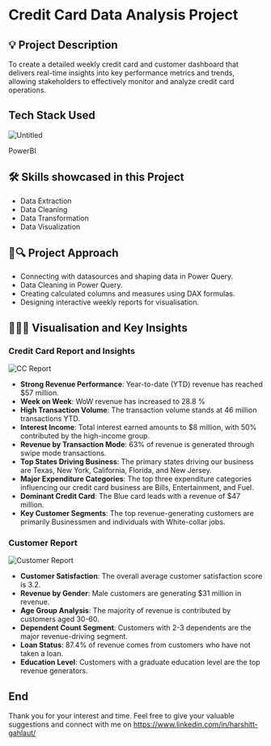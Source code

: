 # Credit Card Data Analysis Project

## 💡 Project Description

To create a detailed weekly credit card and customer dashboard that delivers real-time insights into key performance metrics and trends, allowing stakeholders to effectively monitor and analyze credit card operations.

## Tech Stack Used

![Untitled](https://github.com/harshitgahlaut/Madhav_E_Commerce_Sales_Dashboard_PowerBI/assets/142779836/cebb1251-93c5-46b3-8d9c-4957e1d844cf)

PowerBI

## 🛠️ Skills showcased in this Project

- Data Extraction
- Data Cleaning
- Data Transformation
- Data Visualization


## 📅🔍 Project Approach

- Connecting with datasources and shaping data in Power Query.
- Data Cleaning in Power Query.
- Creating calculated columns and measures using DAX formulas.
- Designing interactive weekly reports for visualisation.

## 📸🧠💡 Visualisation and Key Insights
### Credit Card Report and Insights
![CC Report](https://github.com/harshitgahlaut/Credit_Card_Financial_Analysis_Project_PowerBI/assets/142779836/be7442cf-d474-4bda-a22d-40a5eda4bb5e)


- **Strong Revenue Performance**: Year-to-date (YTD) revenue has reached $57 million.
- **Week on Week**: WoW revenue has increased to 28.8 %
- **High Transaction Volume**: The transaction volume stands at 46 million transactions YTD.
- **Interest Income**: Total interest earned amounts to $8 million, with 50% contributed by the high-income group.
- **Revenue by Transaction Mode**: 63% of revenue is generated through swipe mode transactions.
- **Top States Driving Business**: The primary states driving our business are Texas, New York, California, Florida, and New Jersey.
- **Major Expenditure Categories**: The top three expenditure categories influencing our credit card business are Bills, Entertainment, and Fuel.
- **Dominant Credit Card**: The Blue card leads with a revenue of $47 million.
- **Key Customer Segments**: The top revenue-generating customers are primarily Businessmen and individuals with White-collar jobs.

### Customer Report
![Customer Report](https://github.com/harshitgahlaut/Credit_Card_Financial_Analysis_Project_PowerBI/assets/142779836/e43a4853-1a92-4085-9ec6-d9971c2f74fd)


- **Customer Satisfaction**: The overall average customer satisfaction score is 3.2.
- **Revenue by Gender**: Male customers are generating $31 million in revenue.
- **Age Group Analysis**: The majority of revenue is contributed by customers aged 30-60.
- **Dependent Count Segment**: Customers with 2-3 dependents are the major revenue-driving segment.
- **Loan Status**: 87.4% of revenue comes from customers who have not taken a loan.
- **Education Level**: Customers with a graduate education level are the top revenue generators.

## End
Thank you for your interest and time. Feel free to give your valuable suggestions and connect with me on https://www.linkedin.com/in/harshitt-gahlaut/
